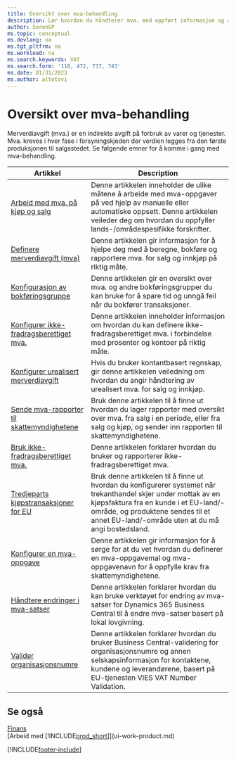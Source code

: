 ```yaml
---
title: Oversikt over mva-behandling
description: Lær hvordan du håndterer mva. med oppført informasjon og ressurser.
author: SorenGP
ms.topic: conceptual
ms.devlang: na
ms.tgt_pltfrm: na
ms.workload: na
ms.search.keywords: VAT
ms.search.form: '118, 472, 737, 743'
ms.date: 01/31/2023
ms.author: altotovi
---
```

# <a name="vat-management-overview"></a>Oversikt over mva-behandling
Merverdiavgift (mva.) er en indirekte avgift på forbruk av varer og tjenester. Mva. kreves i hver fase i forsyningskjeden der verdien legges fra den første produksjonen til salgsstedet. Se følgende emner for å komme i gang med mva-behandling.  

|  Artikkel  |  Description  |  
|--------|--------------|  
| [Arbeid med mva. på kjøp og salg](finance-work-with-vat.md) | Denne artikkelen inneholder de ulike måtene å arbeide med mva-oppgaver på ved hjelp av manuelle eller automatiske oppsett. Denne artikkelen veileder deg om hvordan du oppfyller lands-/områdespesifikke forskrifter.|
| [Definere merverdiavgift (mva)](finance-setup-vat.md) | Denne artikkelen gir informasjon for å hjelpe deg med å beregne, bokføre og rapportere mva. for salg og innkjøp på riktig måte.|
| [Konfigurasjon av bokføringsgruppe](finance-posting-groups.md#tax-posting-groups) | Denne artikkelen gir en oversikt over mva. og andre bokføringsgrupper du kan bruke for å spare tid og unngå feil når du bokfører transaksjoner.|
| [Konfigurer ikke-fradragsberettiget mva.](finance-setup-nondeductible-vat.md) | Denne artikkelen inneholder informasjon om hvordan du kan definere ikke-fradragsberettiget mva. i forbindelse med prosenter og kontoer på riktig måte.|
| [Konfigurer urealisert merverdiavgift](finance-setup-unrealized-vat.md) | Hvis du bruker kontantbasert regnskap, gir denne artikkelen veiledning om hvordan du angir håndtering av urealisert mva. for salg og innkjøp.|
| [Sende mva-rapporter til skattemyndighetene](finance-how-report-vat.md) | Bruk denne artikkelen til å finne ut hvordan du lager rapporter med oversikt over mva. fra salg i en periode, eller fra salg og kjøp, og sender inn rapporten til skattemyndighetene.|
| [Bruk ikke-fradragsberettiget mva.](finance-how-use-non-deductible-vat.md) | Denne artikkelen forklarer hvordan du bruker og rapporterer ikke-fradragsberettiget mva.| 
| [Tredjeparts kjøpstransaksjoner for EU](finance-how-to-eu3party-trade-purchase.md) | Bruk denne artikkelen til å finne ut hvordan du konfigurerer systemet når trekanthandel skjer under mottak av en kjøpsfaktura fra en kunde i et EU-land/-område, og produktene sendes til et annet EU-land/-område uten at du må angi bostedsland.|  
| [Konfigurer en mva-oppgave](finance-how-setup-vat-statement.md) | Denne artikkelen gir informasjon for å sørge for at du vet hvordan du definerer en mva-oppgavemal og mva-oppgavenavn for å oppfylle krav fra skattemyndighetene.|
| [Håndtere endringer i mva-satser](finance-how-use-vat-rate-change-tool.md) | Denne artikkelen forklarer hvordan du kan bruke verktøyet for endring av mva-satser for Dynamics 365 Business Central til å endre mva-satser basert på lokal lovgivning.|
| [Valider organisasjonsnumre](finance-how-validate-vat-registration-number.md) | Denne artikkelen forklarer hvordan du bruker Business Central-validering for organisasjonsnumre og annen selskapsinformasjon for kontaktene, kundene og leverandørene, basert på EU-tjenesten VIES VAT Number Validation.|


## <a name="see-also"></a>Se også
[Finans](finance.md)  
[Arbeid med [!INCLUDE[prod_short](includes/prod_short.md)]](ui-work-product.md)


[!INCLUDE[footer-include](includes/footer-banner.md)]
